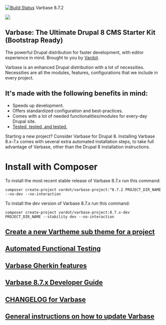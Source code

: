 [![Build Status](https://travis-ci.org/Vardot/varbase.svg?branch=8.x-7.2)](https://travis-ci.org/Vardot/varbase/builds/594579127) Varbase 8.7.2

[![](https://www.drupal.org/files/styles/grid-3/public/project-images/Medium-Logo%20Color%20with%20padding.png)](https://www.drupal.org/project/varbase)

## Varbase: The Ultimate Drupal 8 CMS Starter Kit (Bootstrap Ready)

The powerful Drupal distribution for faster development, with editor experience
in mind. Brought to you by [Vardot](https://www.vardot.com/).

Varbase is an enhanced Drupal distribution with a lot of necessities.
Necessities are all the modules, features, configurations that we include
in every project.


## It's made with the following benefits in mind:

* Speeds up development.
* Offers standardized configuration and best-practices.
* Comes with a lot of needed functionalities/modules for every-day Drupal site.
* [Tested, tested, and tested.](https://travis-ci.org/Vardot/varbase/builds)

Starting a new project? Consider Varbase for Drupal 8.
Installing Varbase 8.x-7.x comes with several extra automated installation
steps, to take full advantage of Varbase, other than the Drupal 8 installation
instructions.

# Install with Composer

To install the most recent stable release of Varbase 8.7.x run this command:
```
composer create-project vardot/varbase-project:^8.7.2 PROJECT_DIR_NAME --no-dev --no-interaction
```

To install the dev version of Varbase 8.7.x run this command:
```
composer create-project vardot/varbase-project:8.7.x-dev PROJECT_DIR_NAME --stability dev --no-interaction
```

## [Create a new Vartheme sub theme for a project](https://github.com/Vardot/varbase/tree/8.x-7.x/scripts/README.md)

## [Automated Functional Testing](https://github.com/Vardot/varbase/blob/8.x-7.x/tests/README.md)

## [Varbase Gherkin features](https://github.com/Vardot/varbase/blob/8.x-7.x/tests/features/varbase/README.md)

## [Varbase 8.7.x Developer Guide](https://docs.varbase.vardot.com)

## [CHANGELOG for Varbase](https://github.com/Vardot/varbase/blob/8.x-7.x/CHANGELOG.md)

## [General instructions on how to update Varbase](https://github.com/Vardot/varbase/blob/8.x-7.x/UPDATE.md)
